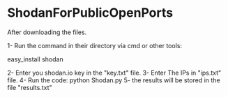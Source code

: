 # ShodanForPublicOpenPorts

After downloading the files.

1- Run the command in their directory via cmd or other tools:

easy_install shodan

2- Enter you shodan.io key in the "key.txt" file.
3- Enter The IPs in "ips.txt" file.
4- Run the code:
    python Shodan.py
5- the results will be stored in the file "results.txt"
